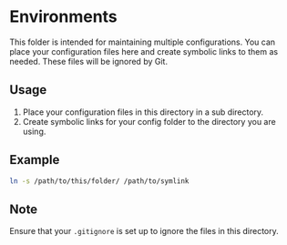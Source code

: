 # Environments

This folder is intended for maintaining multiple configurations. You can place your configuration files here and create symbolic links to them as needed. These files will be ignored by Git.

## Usage

1. Place your configuration files in this directory in a sub directory.
2. Create symbolic links for your config folder to the directory you are using.

## Example

```sh
ln -s /path/to/this/folder/ /path/to/symlink
```

## Note

Ensure that your `.gitignore` is set up to ignore the files in this directory.